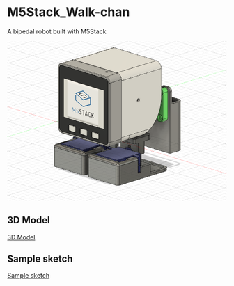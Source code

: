 # M5Stack_Walk-chan
A bipedal robot built with M5Stack

![Walk-chan](img/Walk_chan.png)

## 3D Model
[3D Model](3Ddata/Walk-chan_assembled.step)

## Sample sketch
[Sample sketch](examples/)
